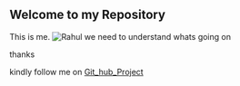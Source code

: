 ## Welcome to my Repository
This is me.
![Rahul](https://avatars2.githubusercontent.com/u/26433441?v=3&u=cdce6e8de39a968bf1d319ac2e12d38a3bc16295&s=400)
we need to understand whats going on

thanks

kindly follow me on [Git_hub_Project](https://rkrahul04.github.io/Stock-sCovarianceCalculationUsingHive/)
